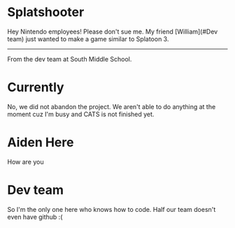 # Splatshooter

Hey Nintendo employees! Please don't sue me. My friend [William](#Dev team) just wanted to make a game similar to Splatoon 3.
<hr>
From the dev team at South Middle School.

# Currently
No, we did not abandon the project. We aren't able to do anything at the moment cuz I'm busy and CATS is not finished yet.
# Aiden Here
How are you

# Dev team
So I'm the only one here who knows how to code. Half our team doesn't even have github :(
